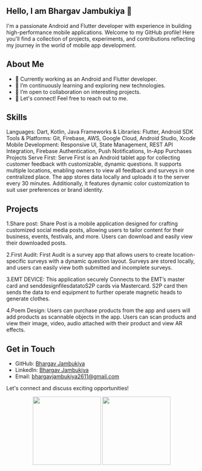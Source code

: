 ## Hello, I am Bhargav Jambukiya 👋

I'm a passionate Android and Flutter developer with experience in building high-performance mobile applications. Welcome to my GitHub profile! Here you'll find a collection of projects, experiments, and contributions reflecting my journey in the world of mobile app development.

## About Me
- 💼 Currently working as an Android and Flutter developer.
- 🌱 I’m continuously learning and exploring new technologies.
- 👯 I’m open to collaboration on interesting projects.
- 💬 Let's connect! Feel free to reach out to me.

## Skills
Languages: Dart, Kotlin, Java
Frameworks & Libraries: Flutter, Android SDK
Tools & Platforms: Git, Firebase, AWS, Google Cloud, Android Studio, Xcode
Mobile Development: Responsive UI, State Management, REST API Integration, Firebase Authentication, Push Notifications, In-App Purchases
Projects
Serve First:
Serve First is an Android tablet app for collecting customer feedback with customizable, dynamic questions. It supports multiple locations, enabling owners to view all feedback and surveys in one centralized place. The app stores data locally and uploads it to the server every 30 minutes. Additionally, it features dynamic color customization to suit user preferences or brand identity.

## Projects
1.Share post:
Share Post is a mobile application designed for crafting customized social media posts, allowing users to tailor content for their business, events, festivals, and more. Users can download and easily view their downloaded posts.

2.First Audit:
First Audit is a survey app that allows users to create location-specific surveys with a dynamic question layout. Surveys are stored locally, and users can easily view both submitted and incomplete surveys.

3.EMT DEVICE:
This application securely Connects to the EMT’s master card and senddesignfilesdatatoS2P cards via Mastercard. S2P card then sends the data to end equipment to further operate magnetic heads to generate clothes.

4.Poem Design:
Users can purchase products from the app and users will add products as scannable objects in the app. Users can scan products and view their image, video, audio attached with their product and view AR effects.

## Get in Touch
- GitHub: [Bhargav Jambukiya](https://github.com/bhargavjambukiya)
- LinkedIn: [Bhargav Jambukiya](www.linkedin.com/in/bhargav-jambukiya-30959582)
- Email: bhargavjambukiya2611@gmail.com


  
Let's connect and discuss exciting opportunities!

<p align="center">
  <img height="180em" src="https://github-readme-stats-eight-theta.vercel.app/api?username=bhargavjambukiya&show_icons=true&theme=dark&include_all_commits=true&count_private=true&cache_seconds=86400"/>
  <img height="180em" src="https://github-readme-stats-eight-theta.vercel.app/api/top-langs/?username=bhargavjambukiya&layout=compact&langs_count=8&theme=dark&cache_seconds=86400"/>
</p>
